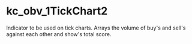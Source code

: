 # kc_obv_1TickChart2

Indicator to be used on tick charts. Arrays the volume of buy's and sell's against each other and show's total score.
